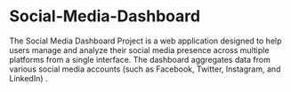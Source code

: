 # Social-Media-Dashboard
The Social Media Dashboard Project is a web application designed to help users manage and analyze their social media presence across multiple platforms from a single interface. The dashboard aggregates data from various social media accounts (such as Facebook, Twitter, Instagram, and LinkedIn) .
